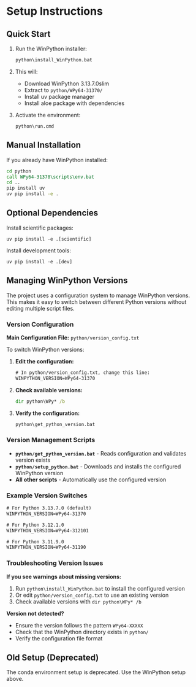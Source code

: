 # Setup Instructions

## Quick Start

1. Run the WinPython installer:
   ```cmd
   python\install_WinPython.bat
   ```

2. This will:
   - Download WinPython 3.13.7.0slim
   - Extract to `python/WPy64-31370/`
   - Install uv package manager
   - Install aloe package with dependencies

3. Activate the environment:
   ```
   python\run.cmd
   ```

## Manual Installation

If you already have WinPython installed:

```cmd
cd python
call WPy64-31370\scripts\env.bat
cd ..
pip install uv
uv pip install -e .
```

## Optional Dependencies

Install scientific packages:
```
uv pip install -e .[scientific]
```

Install development tools:
```
uv pip install -e .[dev]
```

## Managing WinPython Versions

The project uses a configuration system to manage WinPython versions. This makes it easy to switch between different Python versions without editing multiple script files.

### Version Configuration

**Main Configuration File:** `python/version_config.txt`

To switch WinPython versions:

1. **Edit the configuration:**
   ```txt
   # In python/version_config.txt, change this line:
   WINPYTHON_VERSION=WPy64-31370
   ```

2. **Check available versions:**
   ```cmd
   dir python\WPy* /b
   ```

3. **Verify the configuration:**
   ```cmd
   python\get_python_version.bat
   ```

### Version Management Scripts

- **`python/get_python_version.bat`** - Reads configuration and validates version exists
- **`python/setup_python.bat`** - Downloads and installs the configured WinPython version
- **All other scripts** - Automatically use the configured version

### Example Version Switches

```txt
# For Python 3.13.7.0 (default)
WINPYTHON_VERSION=WPy64-31370

# For Python 3.12.1.0
WINPYTHON_VERSION=WPy64-312101

# For Python 3.11.9.0
WINPYTHON_VERSION=WPy64-31190
```

### Troubleshooting Version Issues

**If you see warnings about missing versions:**
1. Run `python\install_WinPython.bat` to install the configured version
2. Or edit `python/version_config.txt` to use an existing version
3. Check available versions with `dir python\WPy* /b`

**Version not detected?**
- Ensure the version follows the pattern `WPy64-XXXXX`
- Check that the WinPython directory exists in `python/`
- Verify the configuration file format

## Old Setup (Deprecated)

The conda environment setup is deprecated. Use the WinPython setup above.